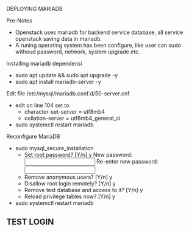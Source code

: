 DEPLOYING MARIADB

Pre-Notes
- Openstack uses mariadb for backend service database, all service openstack saving data in mariadb.
- A runing operating system has been configure, like user can sudo withoud password, network, system upgrade etc.

Installing mariadb dependensi
- sudo apt update && sudo apt upgrade -y
- sudo apt install mariadb-server -y

Edit file /etc/mysql/mariadb.conf.d/50-server.cnf
- edit on line 104 set to
  - character-set-server  = utf8mb4
  - collation-server      = utf8mb4_general_ci
- sudo systemctl restart mariadb

Reconfigure MariaDB
- sudo mysql_secure_installation
  - Set root password? [Y/n] y
    New password: <input root database password>
    Re-enter new password: <input root database password>
  - Remove anonymous users? [Y/n] y
  - Disallow root login remotely? [Y/n] y
  - Remove test database and access to it? [Y/n] y
  - Reload privilege tables now? [Y/n] y
- sudo systemctl restart mariadb

TEST LOGIN
- 
